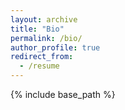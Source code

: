 ```yaml
---
layout: archive
title: "Bio"
permalink: /bio/
author_profile: true
redirect_from:
  - /resume
---
```


{% include base_path %}

<!-- Education
======
* B.S. in GitHub, GitHub University, 2012
* M.S. in Jekyll, GitHub University, 2014
* Ph.D in Version Control Theory, GitHub University, 2018 (expected)
Work experience
======
* Summer 2015: Research Assistant
  * Github University
  * Duties included: Tagging issues
  * Supervisor: Professor Git
* Fall 2015: Research Assistant
  * Github University
  * Duties included: Merging pull requests
  * Supervisor: Professor Hub 
Skills
======
* Skill 1
* Skill 2
  * Sub-skill 2.1
  * Sub-skill 2.2
  * Sub-skill 2.3
* Skill 3
Publications
======
  <ul>{% for post in site.publications %}
    {% include archive-single-cv.html %}
  {% endfor %}</ul>  
Talks
======
  <ul>{% for post in site.talks %}
    {% include archive-single-talk-cv.html %}
  {% endfor %}</ul>  
Teaching
======
  <ul>{% for post in site.teaching %}
    {% include archive-single-cv.html %}
  {% endfor %}</ul> 
Service and leadership
======
* Currently signed in to 43 different slack teams--->
